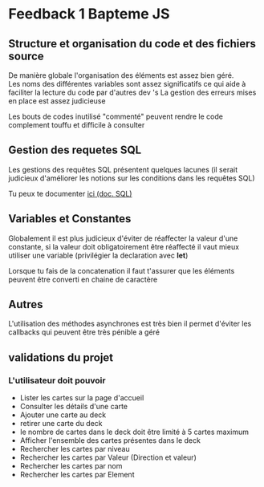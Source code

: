 #   Feedback 1 Bapteme JS

##  Structure et organisation du code et des fichiers source

De manière globale l'organisation des éléments est assez bien géré.   
Les noms des différentes variables sont assez significatifs ce qui aide à faciliter la lecture du code par d'autres dev 's
La gestion des erreurs mises en place est assez judicieuse

Les bouts de codes inutilisé "commenté" peuvent rendre le code complement touffu et difficile à consulter

## Gestion des requetes SQL

Les gestions des requêtes SQL présentent quelques lacunes (il serait judicieux d'améliorer les notions sur les conditions dans les requêtes SQL)   

Tu peux te documenter [ici (doc. SQL)](https://sql.sh/cours/where) 

## Variables et Constantes

Globalement il est plus judicieux d'éviter de réaffecter la valeur d'une constante, si la valeur doit obligatoirement être réaffecté il vaut mieux utiliser une variable (privilégier la declaration avec **let**)

Lorsque tu fais de la concatenation il faut t'assurer que les éléments peuvent être converti en chaine de caractère

##  Autres

L'utilisation des méthodes asynchrones est très bien il permet d'éviter les callbacks qui peuvent être très pénible a géré

## validations du projet

### L'utilisateur doit pouvoir

- Lister les cartes sur la page d'accueil
- Consulter les détails d'une carte
- Ajouter une carte au deck
- retirer une carte du deck
- le nombre de cartes dans le deck doit être limité à 5 cartes maximum
- Afficher l'ensemble des cartes présentes dans le deck
- Rechercher les cartes par niveau
- Rechercher les cartes par Valeur (Direction et valeur)
- Rechercher les cartes par nom
- Rechercher les cartes par Element